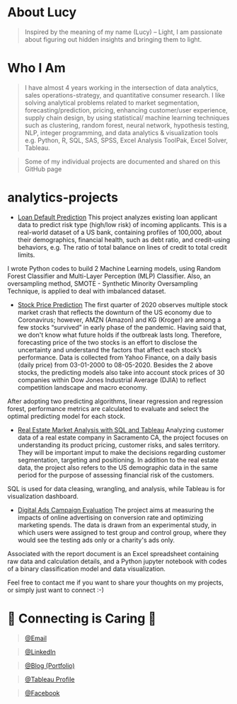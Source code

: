 # About Lucy

> Inspired by the meaning of my name (Lucy) – Light, I am passionate about figuring out hidden insights and bringing them to light.

# Who I Am

> I have almost 4 years working in the intersection of data analytics, sales operations-strategy, and quantitative consumer research.
I like solving analytical problems related to market segmentation, forecasting/prediction, pricing, enhancing customer/user experience, supply chain design, by using statistical/ machine learning techniques such as clustering, random forest, neural network, hypothesis testing, NLP, integer programming, and data analytics & visualization tools e.g. Python, R, SQL, SAS, SPSS, Excel Analysis ToolPak, Excel Solver, Tableau.

> Some of my individual projects are documented and shared on this GitHub page


# analytics-projects

* [Loan Default Prediction](https://github.com/lucy-doan/analytics-projects/tree/master/Loan%20Default%20Prediction)
This project analyzes existing loan applicant data to predict risk type (high/low risk) of incoming applicants. This is a real-world dataset of a US bank, containing profiles of 100,000, about their demographics, financial health, such as debt ratio, and credit-using behaviors, e.g. The ratio of total balance on lines of credit to total credit limits.

I wrote Python codes to build 2 Machine Learning models, using Random Forest Classifier and Multi-Layer Perception (MLP) Classifier. Also, an oversampling method, SMOTE - Synthetic Minority Oversampling Technique, is applied to deal with imbalanced dataset.

* [Stock Price Prediction](https://github.com/lucy-doan/analytics-projects/tree/master/Stock%20Price%20Prediction)
The first quarter of 2020 observes multiple stock market crash that reflects the downturn of the US economy due to Coronavirus; however, AMZN (Amazon) and KG (Kroger) are among a few stocks “survived” in early phase of the pandemic. Having said that, we don't know what future holds if the outbreak lasts long. Therefore, forecasting price of the two stocks is an effort to disclose the uncertainty and understand the factors that affect each stock’s performance. Data is collected from Yahoo Finance, on a daily basis (daily price) from 03-01-2000 to 08-05-2020. Besides the 2 above stocks, the predicting models also take into account stock prices of 30 companies within Dow Jones Industrial Average (DJIA) to reflect competition landscape and macro economy.

After adopting two predicting algorithms, linear regression and regression forest, performance metrics are calculated to evaluate and select the optimal predicting model for each stock.

* [Real Estate Market Analysis with SQL and Tableau](https://github.com/lucy-doan/analytics-projects/tree/master/Real%20Estate%20Market%20Analysis%20with%20SQL%20and%20Tableau)
Analyzing customer data of a real estate company in Sacramento CA, the project focuses on understanding its product pricing, customer risks, and sales territory. They will be important imput to make the decisions regarding customer segmentation, targeting and positioning. In addition to the real estate data, the project also refers to the US demographic data in the same period for the purpose of assessing financial risk of the customers.

SQL is used for data cleasing, wrangling, and analysis, while Tableau is for visualization dashboard.


* [Digital Ads Campaign Evaluation](https://github.com/lucy-doan/analytics-projects/tree/master/Digital%20Ads%20Campaign%20Evaluation)
The project aims at measuring the impacts of online advertising on conversion rate and optimizing marketing spends. The data is drawn from an experimental study, in which users were assigned to test group and control group, where they would see the testing ads only or a charity's ads only.

Associated with the report document is an Excel spreadsheet containing raw data and calculation details, and a Python jupyter notebook with codes of a binary classification model and data visualization.

Feel free to contact me if you want to share your thoughts on my projects, or simply just want to connect :-)

# :cherry_blossom: Connecting is Caring :cherry_blossom:

> [@Email](mphuong.ibeftu@gmail.com)

> [@LinkedIn](https://www.linkedin.com/in/lucy-phuong-doan/)

> [@Blog (Portfolio)](https://lucyplayingdata.wordpress.com/blog/)

> [@Tableau Profile](https://public.tableau.com/profile/lucy.phuong.doan/)

> [@Facebook](https://www.facebook.com/lucyphuongdoan/)
